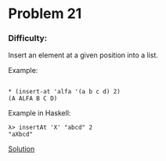# Problem 21
### Difficulty: 
Insert an element at a given position into a list.

Example:

```

* (insert-at 'alfa '(a b c d) 2)
(A ALFA B C D)
```
Example in Haskell:

```
λ> insertAt 'X' "abcd" 2
"aXbcd"
```
[Solution](https://wiki.haskell.org/99_questions/Solutions/21)
